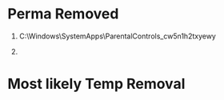 # Perma Removed

1. C:\Windows\SystemApps\ParentalControls_cw5n1h2txyewy

2.  

# Most likely Temp Removal

